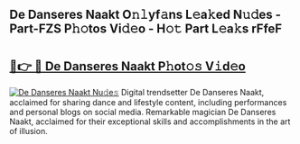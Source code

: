 ## De Danseres Naakt O𝚗𝚕yf𝚊ns L𝚎a𝚔ed N𝚞𝚍es - Part-FZS P𝚑𝚘tos Vi𝚍𝚎o - H𝚘𝚝 Part L𝚎a𝚔s rFfeF

# <h2><a href="http://kf57xn.oniu.top/?m=De+Danseres+Naakt">🔗👉 🔴 De Danseres Naakt P𝚑ot𝚘𝚜 V𝚒d𝚎o</a></h2>

[![De Danseres Naakt Nu𝚍e𝚜](https://i.imgur.com/0qMVB7G.gif)](http://kf57xn.oniu.top/?m=De+Danseres+Naakt)
Digital trendsetter De Danseres Naakt, acclaimed for sharing dance and lifestyle content, including performances and personal blogs on social media. Remarkable magician De Danseres Naakt, acclaimed for their exceptional skills and accomplishments in the art of illusion.  
